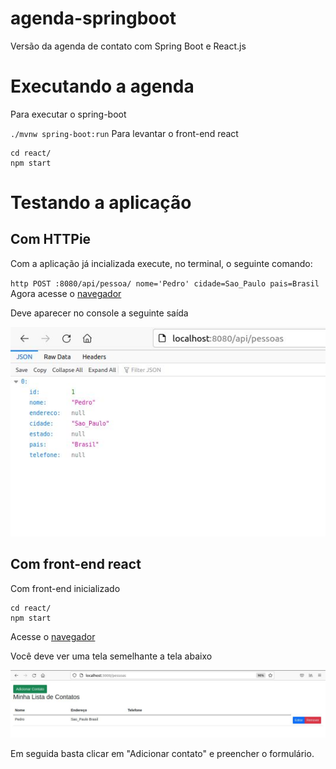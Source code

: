 # agenda-springboot
Versão da agenda de contato com Spring Boot e React.js

# Executando a agenda
Para executar o spring-boot

`
./mvnw spring-boot:run
`
Para levantar o front-end react

```
cd react/
npm start
```

# Testando a aplicação

## Com HTTPie

Com a aplicação já incializada execute, no terminal,  o seguinte comando:

`
http POST :8080/api/pessoa/ nome='Pedro' cidade=Sao_Paulo pais=Brasil
`
Agora acesse o [navegador](http://localhost:8080/api/pessoas)


Deve aparecer no console a seguinte saída

![Saida](/images/output.jpg)

## Com front-end react

Com front-end inicializado 
```
cd react/
npm start
```

Acesse o  [navegador](http://localhost:3000/pessoas)

Você deve ver uma tela semelhante a tela abaixo

![Saida](/images/output2.jpg)

Em seguida basta clicar em "Adicionar contato" e preencher o formulário.

